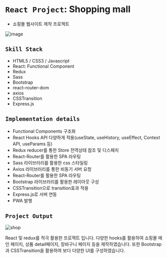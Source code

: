 # `React Project`: Shopping mall
* 쇼핑몰 웹사이트 제작 프로젝트


![image](https://user-images.githubusercontent.com/71425369/122819757-cfdbe200-d315-11eb-945f-3e3eeb580352.png)

## `Skill Stack`

* HTML5 / CSS3 / Javascript
* React: Functional Component
* Redux
* Sass
* Bootstrap
* react-router-dom
* axios
* CSSTransition
* Express.js

## `Implementation details`

* Functional Components 구조화
* React Hooks API 다양하게 적용(useState, useHistory, useEffect, Context API, useParams 등)
* Redux reducer를 통한 Store 전역상태 참조 및 디스패치 
* React-Router를 활용한 SPA 라우팅
* Sass 라이브러리를 활용한 css 스타일링
* Axios 라이브러리를 통한 비동기 서버 요청
* React-Router를 활용한 SPA 라우팅
* Bootstrap 라이브러리를 활용한 레이아웃 구성
* CSSTransition으로 transition효과 적용
* Express.js로 서버 연동
* PWA 발행

## `Project Output`

![shop](https://user-images.githubusercontent.com/71425369/121040036-8dca8080-c7ec-11eb-8c59-dbd0388ceac1.gif)


React 및 redux를 적극 활용한 프로젝트 입니다. 다양한 hooks를 활용하여 쇼핑몰 메인 페이지, 상품 detail페이지, 장바구니 페이지 등을 제작하였습니다. 또한 Bootstrap과 CSSTransition을 활용하여 보다 다양한 UI를 구성하였습니다. 

